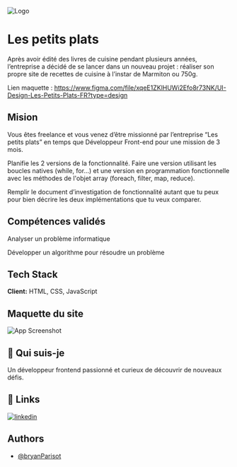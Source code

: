 
![Logo](https://gndz07.github.io/GinaAdzani_7_18122020/logo_lespetitsplats.png)


# Les petits plats

Après avoir édité des livres de cuisine pendant plusieurs années, l’entreprise a décidé de se lancer dans un nouveau projet : réaliser son propre site de recettes de cuisine à l’instar de Marmiton ou 750g.  

Lien maquette : https://www.figma.com/file/xqeE1ZKlHUWi2Efo8r73NK/UI-Design-Les-Petits-Plats-FR?type=design

## Mision 

Vous êtes freelance et vous venez d’être missionné par l’entreprise “Les petits plats” en temps que Développeur Front-end pour une mission de 3 mois. 

Planifie les 2 versions de la fonctionnalité. Faire une version utilisant les boucles natives (while, for...) et une version en programmation fonctionnelle avec les méthodes de l'objet array (foreach, filter, map, reduce).

Remplir le document d’investigation de fonctionnalité autant que tu peux pour bien décrire les deux implémentations que tu veux comparer.

## Compétences validés 

Analyser un problème informatique

Développer un algorithme pour résoudre un problème


## Tech Stack

**Client:** HTML, CSS, JavaScript




## Maquette du site

![App Screenshot](https://arthurblanc.dev/_next/image?url=%2F_next%2Fstatic%2Fmedia%2F018.c68679ac.jpg&w=3840&q=75)


## 🚀 Qui suis-je 
Un développeur frontend passionné et curieux de découvrir de nouveaux défis.


## 🔗 Links
[![linkedin](https://img.shields.io/badge/linkedin-0A66C2?style=for-the-badge&logo=linkedin&logoColor=white)](https://www.linkedin.com/in/bryan-parisot-a99b0a1b1/)



## Authors

- [@bryanParisot](https://github.com/BryanParisot)

